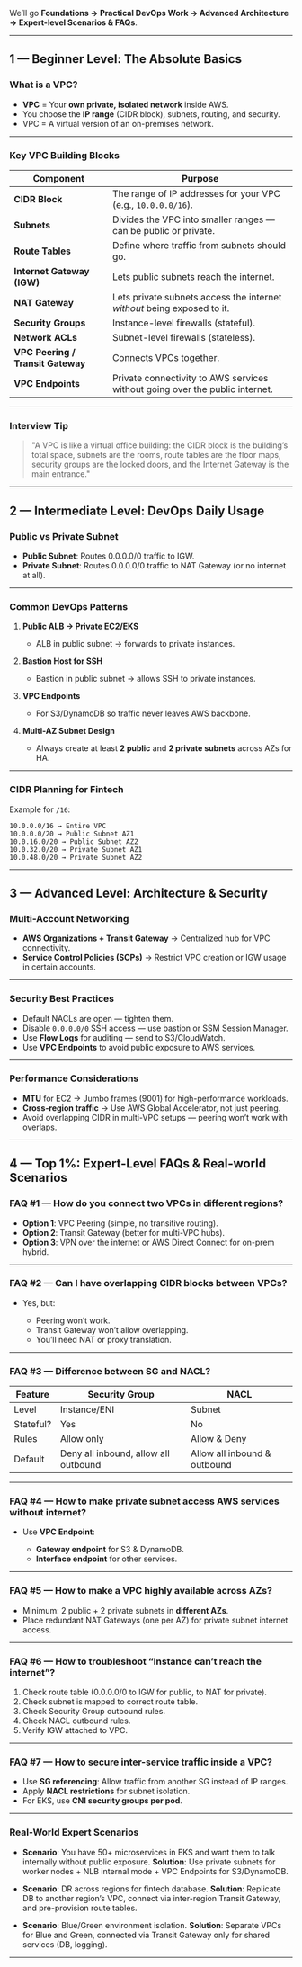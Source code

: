 We’ll go **Foundations → Practical DevOps Work → Advanced Architecture → Expert-level Scenarios & FAQs**.

---

## **1 — Beginner Level: The Absolute Basics**

### **What is a VPC?**

* **VPC** = Your **own private, isolated network** inside AWS.
* You choose the **IP range** (CIDR block), subnets, routing, and security.
* VPC = A virtual version of an on-premises network.

---

### **Key VPC Building Blocks**

| Component                         | Purpose                                                                      |
| --------------------------------- | ---------------------------------------------------------------------------- |
| **CIDR Block**                    | The range of IP addresses for your VPC (e.g., `10.0.0.0/16`).                |
| **Subnets**                       | Divides the VPC into smaller ranges — can be public or private.              |
| **Route Tables**                  | Define where traffic from subnets should go.                                 |
| **Internet Gateway (IGW)**        | Lets public subnets reach the internet.                                      |
| **NAT Gateway**                   | Lets private subnets access the internet *without* being exposed to it.      |
| **Security Groups**               | Instance-level firewalls (stateful).                                         |
| **Network ACLs**                  | Subnet-level firewalls (stateless).                                          |
| **VPC Peering / Transit Gateway** | Connects VPCs together.                                                      |
| **VPC Endpoints**                 | Private connectivity to AWS services without going over the public internet. |

---

### **Interview Tip**

> "A VPC is like a virtual office building: the CIDR block is the building’s total space, subnets are the rooms, route tables are the floor maps, security groups are the locked doors, and the Internet Gateway is the main entrance."

---

## **2 — Intermediate Level: DevOps Daily Usage**

### **Public vs Private Subnet**

* **Public Subnet**: Routes 0.0.0.0/0 traffic to IGW.
* **Private Subnet**: Routes 0.0.0.0/0 traffic to NAT Gateway (or no internet at all).

---

### **Common DevOps Patterns**

1. **Public ALB → Private EC2/EKS**

   * ALB in public subnet → forwards to private instances.
2. **Bastion Host for SSH**

   * Bastion in public subnet → allows SSH to private instances.
3. **VPC Endpoints**

   * For S3/DynamoDB so traffic never leaves AWS backbone.
4. **Multi-AZ Subnet Design**

   * Always create at least **2 public** and **2 private subnets** across AZs for HA.

---

### **CIDR Planning for Fintech**

Example for `/16`:

```
10.0.0.0/16 → Entire VPC
10.0.0.0/20 → Public Subnet AZ1
10.0.16.0/20 → Public Subnet AZ2
10.0.32.0/20 → Private Subnet AZ1
10.0.48.0/20 → Private Subnet AZ2
```

---

## **3 — Advanced Level: Architecture & Security**

### **Multi-Account Networking**

* **AWS Organizations + Transit Gateway** → Centralized hub for VPC connectivity.
* **Service Control Policies (SCPs)** → Restrict VPC creation or IGW usage in certain accounts.

---

### **Security Best Practices**

* Default NACLs are open — tighten them.
* Disable `0.0.0.0/0` SSH access — use bastion or SSM Session Manager.
* Use **Flow Logs** for auditing — send to S3/CloudWatch.
* Use **VPC Endpoints** to avoid public exposure to AWS services.

---

### **Performance Considerations**

* **MTU** for EC2 → Jumbo frames (9001) for high-performance workloads.
* **Cross-region traffic** → Use AWS Global Accelerator, not just peering.
* Avoid overlapping CIDR in multi-VPC setups — peering won’t work with overlaps.

---

## **4 — Top 1%: Expert-Level FAQs & Real-world Scenarios**

### **FAQ #1 — How do you connect two VPCs in different regions?**

* **Option 1**: VPC Peering (simple, no transitive routing).
* **Option 2**: Transit Gateway (better for multi-VPC hubs).
* **Option 3**: VPN over the internet or AWS Direct Connect for on-prem hybrid.

---

### **FAQ #2 — Can I have overlapping CIDR blocks between VPCs?**

* Yes, but:

  * Peering won’t work.
  * Transit Gateway won’t allow overlapping.
  * You’ll need NAT or proxy translation.

---

### **FAQ #3 — Difference between SG and NACL?**

| Feature   | Security Group                       | NACL                         |
| --------- | ------------------------------------ | ---------------------------- |
| Level     | Instance/ENI                         | Subnet                       |
| Stateful? | Yes                                  | No                           |
| Rules     | Allow only                           | Allow & Deny                 |
| Default   | Deny all inbound, allow all outbound | Allow all inbound & outbound |

---

### **FAQ #4 — How to make private subnet access AWS services without internet?**

* Use **VPC Endpoint**:

  * **Gateway endpoint** for S3 & DynamoDB.
  * **Interface endpoint** for other services.

---

### **FAQ #5 — How to make a VPC highly available across AZs?**

* Minimum: 2 public + 2 private subnets in **different AZs**.
* Place redundant NAT Gateways (one per AZ) for private subnet internet access.

---

### **FAQ #6 — How to troubleshoot “Instance can’t reach the internet”?**

1. Check route table (0.0.0.0/0 to IGW for public, to NAT for private).
2. Check subnet is mapped to correct route table.
3. Check Security Group outbound rules.
4. Check NACL outbound rules.
5. Verify IGW attached to VPC.

---

### **FAQ #7 — How to secure inter-service traffic inside a VPC?**

* Use **SG referencing**: Allow traffic from another SG instead of IP ranges.
* Apply **NACL restrictions** for subnet isolation.
* For EKS, use **CNI security groups per pod**.

---

### **Real-World Expert Scenarios**

* **Scenario**: You have 50+ microservices in EKS and want them to talk internally without public exposure.
  **Solution**: Use private subnets for worker nodes + NLB internal mode + VPC Endpoints for S3/DynamoDB.

* **Scenario**: DR across regions for fintech database.
  **Solution**: Replicate DB to another region’s VPC, connect via inter-region Transit Gateway, and pre-provision route tables.

* **Scenario**: Blue/Green environment isolation.
  **Solution**: Separate VPCs for Blue and Green, connected via Transit Gateway only for shared services (DB, logging).

---
